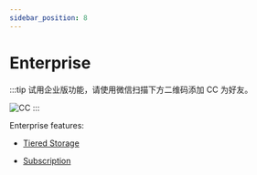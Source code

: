 ```yaml
---
sidebar_position: 8
---
```


# Enterprise

:::tip
试用企业版功能，请使用微信扫描下方二维码添加 CC 为好友。

![CC](https://dl.cnosdb.com/contact/u.jpg)
:::

Enterprise features:

- [Tiered Storage](../manage/tiered_storage.md)

- [Subscription](../manage/subscriptions.md)
